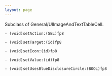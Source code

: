 ```yaml
---
layout: page
---
```




Subclass of General/UIImageAndTextTableCell.

<code>- (void)setAction:(SEL)fp8</code>

<code>- (void)setTarget:(id)fp8</code>

<code>- (void)setIcon:(id)fp8</code>

<code>- (void)setValue:(id)fp8</code>

<code>- (void)setUsesBlueDisclosureCircle:(BOOL)fp8</code>